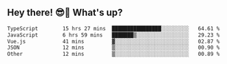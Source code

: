 ## Hey there! 😎👋 What's up?

<!--START_SECTION:waka-->

```txt
TypeScript        15 hrs 27 mins  ████████████████░░░░░░░░░   64.61 %
JavaScript        6 hrs 59 mins   ███████▒░░░░░░░░░░░░░░░░░   29.23 %
Vue.js            41 mins         ▓░░░░░░░░░░░░░░░░░░░░░░░░   02.87 %
JSON              12 mins         ▒░░░░░░░░░░░░░░░░░░░░░░░░   00.90 %
Other             12 mins         ▒░░░░░░░░░░░░░░░░░░░░░░░░   00.89 %
```

<!--END_SECTION:waka-->
